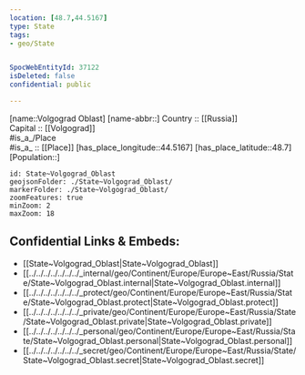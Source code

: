 ```yaml
---
location: [48.7,44.5167] 
type: State
tags:
- geo/State


SpocWebEntityId: 37122
isDeleted: false
confidential: public

---
```

[name::Volgograd Oblast] 
[name-abbr::] 
Country :: [[Russia]]  
Capital :: [[Volgograd]]  
#is_a_/Place  
#is_a_ :: [[Place]] 
[has_place_longitude::44.5167] 
[has_place_latitude::48.7] 
[Population::] 



```leaflet
id: State~Volgograd_Oblast
geojsonFolder: ./State~Volgograd_Oblast/
markerFolder: ./State~Volgograd_Oblast/
zoomFeatures: true 
minZoom: 2 
maxZoom: 18
```


## Confidential Links & Embeds: 
- [[State~Volgograd_Oblast|State~Volgograd_Oblast]]  
- [[../../../../../../../_internal/geo/Continent/Europe/Europe~East/Russia/State/State~Volgograd_Oblast.internal|State~Volgograd_Oblast.internal]] 
- [[../../../../../../../_protect/geo/Continent/Europe/Europe~East/Russia/State/State~Volgograd_Oblast.protect|State~Volgograd_Oblast.protect]] 
- [[../../../../../../../_private/geo/Continent/Europe/Europe~East/Russia/State/State~Volgograd_Oblast.private|State~Volgograd_Oblast.private]] 
- [[../../../../../../../_personal/geo/Continent/Europe/Europe~East/Russia/State/State~Volgograd_Oblast.personal|State~Volgograd_Oblast.personal]] 
- [[../../../../../../../_secret/geo/Continent/Europe/Europe~East/Russia/State/State~Volgograd_Oblast.secret|State~Volgograd_Oblast.secret]] 
